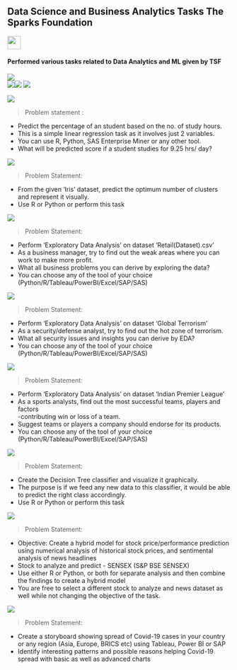 ## Data Science and Business Analytics Tasks The Sparks Foundation
<img height="30" src="https://img.shields.io/badge/The Sparks Foundation-green.svg?&style=for-the-badge&logo=TheSparksFoundation&logoColor=blue" />

#### Performed various tasks related to Data Analytics and ML given by TSF
![](https://img.shields.io/badge/Author-Shubhang_Shukla-red?style=flat&logo=data:image/svg%2bxml;base64,<BASE64_DATA>)\
![](https://img.shields.io/badge/Programming_Language-Python-orange.svg)![](https://img.shields.io/github/license/Shubhang239/The-Sparks-Foundation.svg?style=plastic)
![](https://img.shields.io/badge/Tools-Jupyter_Notebook-informational?style=flat&logo=data:image/svg%2bxml;base64,<BASE64_DATA>)

![](https://img.shields.io/badge/PREDICTION_USING_SUPERVISED_ML-LEVEL_BEGINNER-yellow.svg?style=for-the-badge&logo=data:image/svg%2bxml;base64,<BASE64_DATA>)

> Problem statement :
- Predict the percentage of an student based on the no. of study hours. <br>
- This is a simple linear regression task as it involves just 2 variables.<br>
- You can use R, Python, SAS Enterprise Miner or any other tool.<br>
- What will be predicted score if a student studies for 9.25 hrs/ day? <br>


![](https://img.shields.io/badge/PREDICTION_USING_UNSUPERVISED_ML-LEVEL_BEGINNER-yellow.svg?style=for-the-badge&logo=data:image/svg%2bxml;base64,<BASE64_DATA>)

> Problem Statement:
- From the given ‘Iris’ dataset, predict the optimum number of clusters and
represent it visually.<br>
- Use R or Python or perform this task<br>

![](https://img.shields.io/badge/EXPLORATORY_DATA_ANALYSIS_(RETAIL)-LEVEL_BEGINNER-yellow.svg?style=for-the-badge&logo=data:image/svg%2bxml;base64,<BASE64_DATA>)

> Problem Statement:
- Perform ‘Exploratory Data Analysis’ on dataset ‘Retail(Dataset).csv’ <br>
- As a business manager, try to find out the weak areas where you can work to
make more profit.<br>
- What all business problems you can derive by exploring the data?<br>
- You can choose any of the tool of your choice (Python/R/Tableau/PowerBI/Excel/SAP/SAS)<br>

![](https://img.shields.io/badge/EXPLORATORY_DATA_ANALYSIS_(TERRORISM)-LEVEL_INTERMEDIATE-orange.svg?style=for-the-badge&logo=data:image/svg%2bxml;base64,<BASE64_DATA>)

> Problem Statement:
- Perform ‘Exploratory Data Analysis’ on dataset ‘Global Terrorism’ <br>
- As a security/defense analyst, try to find out the hot zone of terrorism.<br>
- What all security issues and insights you can derive by EDA?<br>
- You can choose any of the tool of your choice (Python/R/Tableau/PowerBI/Excel/SAP/SAS)<br>

![](https://img.shields.io/badge/EXPLORATORY_DATA_ANALYSIS_(SPORTS)-LEVEL_ADVANCED-red.svg?style=for-the-badge&logo=data:image/svg%2bxml;base64,<BASE64_DATA>)

> Problem Statement:
- Perform ‘Exploratory Data Analysis’ on dataset ‘Indian Premier League’<br>
- As a sports analysts, find out the most successful teams, players and factors<br>
-contributing win or loss of a team.<br>
- Suggest teams or players a company should endorse for its products.<br>
- You can choose any of the tool of your choice (Python/R/Tableau/PowerBI/Excel/SAP/SAS)<br>

![](https://img.shields.io/badge/PREDICTION_USING_DECISION_TREES-LEVEL_INTERMEDIATE-orange.svg?style=for-the-badge&logo=data:image/svg%2bxml;base64,<BASE64_DATA>)

> Problem Statement:
- Create the Decision Tree classifier and visualize it graphically.<br>
- The purpose is if we feed any new data to this classifier, it would be able to
predict the right class accordingly. <br>
- Use R or Python or perform this task<br>

![](https://img.shields.io/badge/STOCK_MARKET_PREDICTION_USING_NUMERICAL_AND_TEXTUAL_ANALYSIS-LEVEL_ADVANCED-red.svg?style=for-the-badge&logo=data:image/svg%2bxml;base64,<BASE64_DATA>)

> Problem Statement:
- Objective: Create a hybrid model for stock price/performance prediction
using numerical analysis of historical stock prices, and sentimental analysis of
news headlines <br>
- Stock to analyze and predict - SENSEX (S&P BSE SENSEX)<br>
- Use either R or Python, or both for separate analysis and then combine the
findings to create a hybrid model<br>
- You are free to select a different stock to analyze and news dataset as well
while not changing the objective of the task.<br>

![](https://img.shields.io/badge/TIME_ANALYSIS_COVID_19-LEVEL_ADVANCED-red.svg?style=for-the-badge&logo=data:image/svg%2bxml;base64,<BASE64_DATA>)

> Problem Statement:
- Create a storyboard showing spread of Covid-19 cases in your country or any
region (Asia, Europe, BRICS etc) using Tableau, Power BI or SAP <br>
- Identify interesting patterns and possible reasons helping Covid-19 spread with
basic as well as advanced charts <br>
